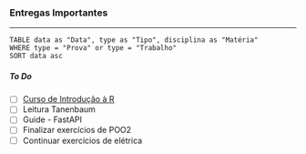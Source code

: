 
### Entregas Importantes
---
```dataview
TABLE data as "Data", type as "Tipo", disciplina as "Matéria"
WHERE type = "Prova" or type = "Trabalho"
SORT data asc
```


##### To Do 
- [ ] [Curso de Introdução à R](https://youtu.be/_V8eKsto3Ug?si=HJJPnIx2bTK-Pusn)
- [ ] Leitura Tanenbaum
- [ ] Guide - FastAPI
- [ ] Finalizar exercícios de POO2 
- [ ] Continuar exercícios de elétrica
